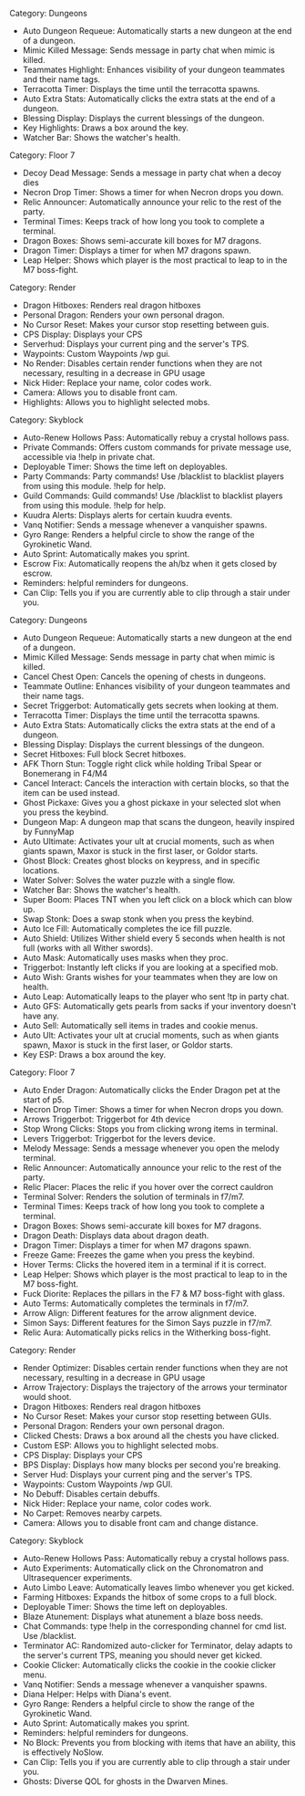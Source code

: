 Category: Dungeons
- Auto Dungeon Requeue: Automatically starts a new dungeon at the end of a dungeon.
- Mimic Killed Message: Sends message in party chat when mimic is killed.
- Teammates Highlight: Enhances visibility of your dungeon teammates and their name tags.
- Terracotta Timer: Displays the time until the terracotta spawns.
- Auto Extra Stats: Automatically clicks the extra stats at the end of a dungeon.
- Blessing Display: Displays the current blessings of the dungeon.
- Key Highlights: Draws a box around the key.
- Watcher Bar: Shows the watcher's health.

Category: Floor 7
- Decoy Dead Message: Sends a message in party chat when a decoy dies
- Necron Drop Timer: Shows a timer for when Necron drops you down.
- Relic Announcer: Automatically announce your relic to the rest of the party.
- Terminal Times: Keeps track of how long you took to complete a terminal.
- Dragon Boxes: Shows semi-accurate kill boxes for M7 dragons.
- Dragon Timer: Displays a timer for when M7 dragons spawn.
- Leap Helper: Shows which player is the most practical to leap to in the M7 boss-fight.

Category: Render
- Dragon Hitboxes: Renders real dragon hitboxes
- Personal Dragon: Renders your own personal dragon.
- No Cursor Reset: Makes your cursor stop resetting between guis.
- CPS Display: Displays your CPS
- Serverhud: Displays your current ping and the server's TPS.
- Waypoints: Custom Waypoints /wp gui.
- No Render: Disables certain render functions when they are not necessary, resulting in a decrease in GPU usage
- Nick Hider: Replace your name, color codes work.
- Camera: Allows you to disable front cam.
- Highlights: Allows you to highlight selected mobs.

Category: Skyblock
- Auto-Renew Hollows Pass: Automatically rebuy a crystal hollows pass.
- Private Commands: Offers custom commands for private message use, accessible via !help in private chat.
- Deployable Timer: Shows the time left on deployables.
- Party Commands: Party commands! Use /blacklist to blacklist players from using this module. !help for help.
- Guild Commands: Guild commands! Use /blacklist to blacklist players from using this module. !help for help.
- Kuudra Alerts: Displays alerts for certain kuudra events.
- Vanq Notifier: Sends a message whenever a vanquisher spawns.
- Gyro Range: Renders a helpful circle to show the range of the Gyrokinetic Wand.
- Auto Sprint: Automatically makes you sprint.
- Escrow Fix: Automatically reopens the ah/bz when it gets closed by escrow.
- Reminders: helpful reminders for dungeons.
- Can Clip: Tells you if you are currently able to clip through a stair under you.

Category: Dungeons
- Auto Dungeon Requeue: Automatically starts a new dungeon at the end of a dungeon.
- Mimic Killed Message: Sends message in party chat when mimic is killed.
- Cancel Chest Open: Cancels the opening of chests in dungeons.
- Teammate Outline: Enhances visibility of your dungeon teammates and their name tags.
- Secret Triggerbot: Automatically gets secrets when looking at them.
- Terracotta Timer: Displays the time until the terracotta spawns.
- Auto Extra Stats: Automatically clicks the extra stats at the end of a dungeon.
- Blessing Display: Displays the current blessings of the dungeon.
- Secret Hitboxes: Full block Secret hitboxes.
- AFK Thorn Stun: Toggle right click while holding Tribal Spear or Bonemerang in F4/M4
- Cancel Interact: Cancels the interaction with certain blocks, so that the item can be used instead.
- Ghost Pickaxe: Gives you a ghost pickaxe in your selected slot when you press the keybind.
- Dungeon Map: A dungeon map that scans the dungeon, heavily inspired by FunnyMap
- Auto Ultimate: Activates your ult at crucial moments, such as when giants spawn, Maxor is stuck in the first laser, or Goldor starts.
- Ghost Block: Creates ghost blocks on keypress, and in specific locations.
- Water Solver: Solves the water puzzle with a single flow.
- Watcher Bar: Shows the watcher's health.
- Super Boom: Places TNT when you left click on a block which can blow up.
- Swap Stonk: Does a swap stonk when you press the keybind.
- Auto Ice Fill: Automatically completes the ice fill puzzle.
- Auto Shield: Utilizes Wither shield every 5 seconds when health is not full (works with all Wither swords).
- Auto Mask: Automatically uses masks when they proc.
- Triggerbot: Instantly left clicks if you are looking at a specified mob.
- Auto Wish: Grants wishes for your teammates when they are low on health.
- Auto Leap: Automatically leaps to the player who sent !tp in party chat.
- Auto GFS: Automatically gets pearls from sacks if your inventory doesn't have any.
- Auto Sell: Automatically sell items in trades and cookie menus.
- Auto Ult: Activates your ult at crucial moments, such as when giants spawn, Maxor is stuck in the first laser, or Goldor starts.
- Key ESP: Draws a box around the key.

Category: Floor 7
- Auto Ender Dragon: Automatically clicks the Ender Dragon pet at the start of p5.
- Necron Drop Timer: Shows a timer for when Necron drops you down.
- Arrows Triggerbot: Triggerbot for 4th device
- Stop Wrong Clicks: Stops you from clicking wrong items in terminal.
- Levers Triggerbot: Triggerbot for the levers device.
- Melody Message: Sends a message whenever you open the melody terminal.
- Relic Announcer: Automatically announce your relic to the rest of the party.
- Relic Placer: Places the relic if you hover over the correct cauldron
- Terminal Solver: Renders the solution of terminals in f7/m7.
- Terminal Times: Keeps track of how long you took to complete a terminal.
- Dragon Boxes: Shows semi-accurate kill boxes for M7 dragons.
- Dragon Death: Displays data about dragon death.
- Dragon Timer: Displays a timer for when M7 dragons spawn.
- Freeze Game: Freezes the game when you press the keybind.
- Hover Terms: Clicks the hovered item in a terminal if it is correct.
- Leap Helper: Shows which player is the most practical to leap to in the M7 boss-fight.
- Fuck Diorite: Replaces the pillars in the F7 & M7 boss-fight with glass.
- Auto Terms: Automatically completes the terminals in f7/m7.
- Arrow Align: Different features for the arrow alignment device.
- Simon Says: Different features for the Simon Says puzzle in f7/m7.
- Relic Aura: Automatically picks relics in the Witherking boss-fight.

Category: Render
- Render Optimizer: Disables certain render functions when they are not necessary, resulting in a decrease in GPU usage
- Arrow Trajectory: Displays the trajectory of the arrows your terminator would shoot.
- Dragon Hitboxes: Renders real dragon hitboxes
- No Cursor Reset: Makes your cursor stop resetting between GUIs.
- Personal Dragon: Renders your own personal dragon.
- Clicked Chests: Draws a box around all the chests you have clicked.
- Custom ESP: Allows you to highlight selected mobs.
- CPS Display: Displays your CPS
- BPS Display: Displays how many blocks per second you're breaking.
- Server Hud: Displays your current ping and the server's TPS.
- Waypoints: Custom Waypoints /wp GUI.
- No Debuff: Disables certain debuffs.
- Nick Hider: Replace your name, color codes work.
- No Carpet: Removes nearby carpets.
- Camera: Allows you to disable front cam and change distance.

Category: Skyblock
- Auto-Renew Hollows Pass: Automatically rebuy a crystal hollows pass.
- Auto Experiments: Automatically click on the Chronomatron and Ultrasequencer experiments.
- Auto Limbo Leave: Automatically leaves limbo whenever you get kicked.
- Farming Hitboxes: Expands the hitbox of some crops to a full block.
- Deployable Timer: Shows the time left on deployables.
- Blaze Atunement: Displays what atunement a blaze boss needs.
- Chat Commands: type !help in the corresponding channel for cmd list. Use /blacklist.
- Terminator AC: Randomized auto-clicker for Terminator, delay adapts to the server's current TPS, meaning you should never get kicked.
- Cookie Clicker: Automatically clicks the cookie in the cookie clicker menu.
- Vanq Notifier: Sends a message whenever a vanquisher spawns.
- Diana Helper: Helps with Diana's event.
- Gyro Range: Renders a helpful circle to show the range of the Gyrokinetic Wand.
- Auto Sprint: Automatically makes you sprint.
- Reminders: helpful reminders for dungeons.
- No Block: Prevents you from blocking with items that have an ability, this is effectively NoSlow.
- Can Clip: Tells you if you are currently able to clip through a stair under you.
- Ghosts: Diverse QOL for ghosts in the Dwarven Mines.
